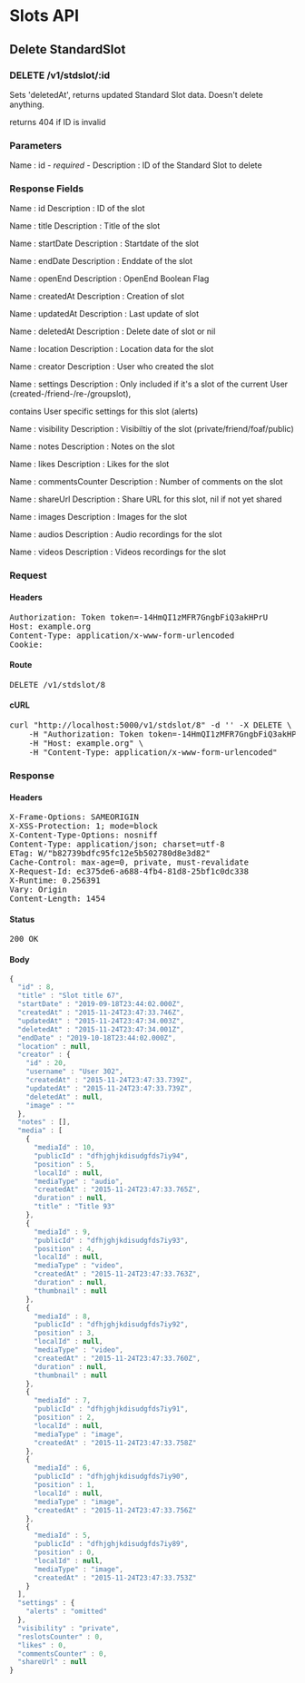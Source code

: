 # Slots API

## Delete StandardSlot

### DELETE /v1/stdslot/:id

Sets &#39;deletedAt&#39;, returns updated Standard Slot data. Doesn&#39;t delete anything.

returns 404 if ID is invalid

### Parameters

Name : id *- required -*
Description : ID of the Standard Slot to delete


### Response Fields

Name : id
Description : ID of the slot

Name : title
Description : Title of the slot

Name : startDate
Description : Startdate of the slot

Name : endDate
Description : Enddate of the slot

Name : openEnd
Description : OpenEnd Boolean Flag

Name : createdAt
Description : Creation of slot

Name : updatedAt
Description : Last update of slot

Name : deletedAt
Description : Delete date of slot or nil

Name : location
Description : Location data for the slot

Name : creator
Description : User who created the slot

Name : settings
Description : Only included if it&#39;s a slot of the current User (created-/friend-/re-/groupslot),

contains User specific settings for this slot (alerts)

Name : visibility
Description : Visibiltiy of the slot (private/friend/foaf/public)

Name : notes
Description : Notes on the slot

Name : likes
Description : Likes for the slot

Name : commentsCounter
Description : Number of comments on the slot

Name : shareUrl
Description : Share URL for this slot, nil if not yet shared

Name : images
Description : Images for the slot

Name : audios
Description : Audio recordings for the slot

Name : videos
Description : Videos recordings for the slot

### Request

#### Headers

<pre>Authorization: Token token=-14HmQI1zMFR7GngbFiQ3akHPrU
Host: example.org
Content-Type: application/x-www-form-urlencoded
Cookie: </pre>

#### Route

<pre>DELETE /v1/stdslot/8</pre>

#### cURL

<pre class="request">curl &quot;http://localhost:5000/v1/stdslot/8&quot; -d &#39;&#39; -X DELETE \
	-H &quot;Authorization: Token token=-14HmQI1zMFR7GngbFiQ3akHPrU&quot; \
	-H &quot;Host: example.org&quot; \
	-H &quot;Content-Type: application/x-www-form-urlencoded&quot;</pre>

### Response

#### Headers

<pre>X-Frame-Options: SAMEORIGIN
X-XSS-Protection: 1; mode=block
X-Content-Type-Options: nosniff
Content-Type: application/json; charset=utf-8
ETag: W/&quot;b82739bdfc95fc12e5b502780d8e3d82&quot;
Cache-Control: max-age=0, private, must-revalidate
X-Request-Id: ec375de6-a688-4fb4-81d8-25bf1c0dc338
X-Runtime: 0.256391
Vary: Origin
Content-Length: 1454</pre>

#### Status

<pre>200 OK</pre>

#### Body

```javascript
{
  "id" : 8,
  "title" : "Slot title 67",
  "startDate" : "2019-09-18T23:44:02.000Z",
  "createdAt" : "2015-11-24T23:47:33.746Z",
  "updatedAt" : "2015-11-24T23:47:34.003Z",
  "deletedAt" : "2015-11-24T23:47:34.001Z",
  "endDate" : "2019-10-18T23:44:02.000Z",
  "location" : null,
  "creator" : {
    "id" : 20,
    "username" : "User 302",
    "createdAt" : "2015-11-24T23:47:33.739Z",
    "updatedAt" : "2015-11-24T23:47:33.739Z",
    "deletedAt" : null,
    "image" : ""
  },
  "notes" : [],
  "media" : [
    {
      "mediaId" : 10,
      "publicId" : "dfhjghjkdisudgfds7iy94",
      "position" : 5,
      "localId" : null,
      "mediaType" : "audio",
      "createdAt" : "2015-11-24T23:47:33.765Z",
      "duration" : null,
      "title" : "Title 93"
    },
    {
      "mediaId" : 9,
      "publicId" : "dfhjghjkdisudgfds7iy93",
      "position" : 4,
      "localId" : null,
      "mediaType" : "video",
      "createdAt" : "2015-11-24T23:47:33.763Z",
      "duration" : null,
      "thumbnail" : null
    },
    {
      "mediaId" : 8,
      "publicId" : "dfhjghjkdisudgfds7iy92",
      "position" : 3,
      "localId" : null,
      "mediaType" : "video",
      "createdAt" : "2015-11-24T23:47:33.760Z",
      "duration" : null,
      "thumbnail" : null
    },
    {
      "mediaId" : 7,
      "publicId" : "dfhjghjkdisudgfds7iy91",
      "position" : 2,
      "localId" : null,
      "mediaType" : "image",
      "createdAt" : "2015-11-24T23:47:33.758Z"
    },
    {
      "mediaId" : 6,
      "publicId" : "dfhjghjkdisudgfds7iy90",
      "position" : 1,
      "localId" : null,
      "mediaType" : "image",
      "createdAt" : "2015-11-24T23:47:33.756Z"
    },
    {
      "mediaId" : 5,
      "publicId" : "dfhjghjkdisudgfds7iy89",
      "position" : 0,
      "localId" : null,
      "mediaType" : "image",
      "createdAt" : "2015-11-24T23:47:33.753Z"
    }
  ],
  "settings" : {
    "alerts" : "omitted"
  },
  "visibility" : "private",
  "reslotsCounter" : 0,
  "likes" : 0,
  "commentsCounter" : 0,
  "shareUrl" : null
}
```
